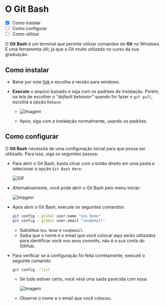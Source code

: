 # O Git Bash

<!-- toc -->
<!-- toc -->

- [x] Como instalar
- [ ] Como configurar
- [ ] Como utilizar

O **Git Bash** é um terminal que permite utilizar comandos do **Git** no Windows. É uma ferramenta útil, já que o Git muito utilizado no curso da sua graduação.

## Como instalar

- Baixe por este [link](https://git-scm.com/downloads) e escolha a versão para windows.

- **Execute** o arquivo baixado e siga com os padrões de instalação. Porém, na tela de escolher o *"default behavior"* quando for fazer o `git pull`, escolha a opção `Rebase`:

  - ![Imagem](https://github.com/senapk/fupisfun/assets/103089400/f8627903-0f99-4821-a54d-8fee289790e1)

  - Após, siga com a instalação normalmente, usando os padrões.

## Como configurar

O **Git Bash** necessita de uma configuração inicial para que possa ser utilizado. Para isso, siga os seguintes passos:

- Para abrir o Git Bash, basta clicar com o botão direito em uma pasta e selecionar a opção `Git Bash Here`:

    ![GIF](https://github.com/senapk/fupisfun/assets/103089400/71e1b93e-6db3-4555-a477-a5c0618b24bf)

- Alternativamente, você pode abrir o Git Bash pelo menu iniciar:

    ![Imagem](https://github.com/senapk/fupisfun/assets/103089400/0f31cf83-8874-4b52-9c0f-95e07bc5f2bb)

- Após abrir o Git Bash, execute os seguintes comandos:

    ```bash
    git config --global user.name "Seu Nome"
    git config --global user.email "seu@email"
    ```

  - Substitua `Seu Nome` e `seu@email`.
  - Saiba que o nome e o email que você colocar aqui serão utilizados para identificar você nos seus commits, não é a sua conta do GitHub.

- Para verificar se a configuração foi feita corretamente, execute o seguinte comando:

    ```bash
    git config --list
    ```

  - Se tudo estiver certo, você verá uma saída parecida com essa:

    ![Imagem](https://github.com/senapk/fupisfun/assets/103089400/44017f29-84af-4cb8-8557-73f46929912a)

  - Observe o nome e o email que você colocou.
  
